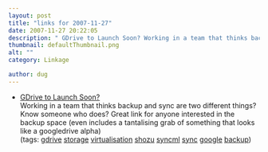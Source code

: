 ```yaml
---
layout: post
title: "links for 2007-11-27"
date: 2007-11-27 20:22:05
description: " GDrive to Launch Soon? Working in a team that thinks backup and sync are two different things? Know someone who does? Great link for anyone interested in the backup space (even includes a tantalising grab of something that looks&#8230;"
thumbnail: defaultThumbnail.png
alt: ""
category: Linkage

author: dug
---
```


<ul class="delicious">
	<li>
		<div class="delicious-link"><a href="http://googlesystem.blogspot.com/2007/11/gdrive-to-launch-soon.html">GDrive to Launch Soon?</a></div>
		<div class="delicious-extended">Working in a team that thinks backup and sync are two different things? Know someone who does? Great link for anyone interested in the backup space (even includes a tantalising grab of something that looks like a googledrive alpha)</div>
		<div class="delicious-tags">(tags: <a href="http://del.icio.us/dug/gdrive">gdrive</a> <a href="http://del.icio.us/dug/storage">storage</a> <a href="http://del.icio.us/dug/virtualisation">virtualisation</a> <a href="http://del.icio.us/dug/shozu">shozu</a> <a href="http://del.icio.us/dug/syncml">syncml</a> <a href="http://del.icio.us/dug/sync">sync</a> <a href="http://del.icio.us/dug/google">google</a> <a href="http://del.icio.us/dug/backup">backup</a>)</div>
	</li>
</ul>
